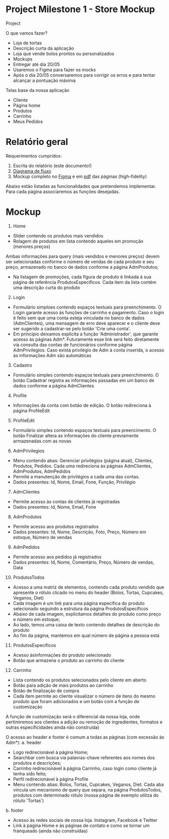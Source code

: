 # Project Milestone 1 - Store Mockup

Project

O que vamos fazer?
* Loja de tortas
* Descrição curta da aplicação
* Loja que vende bolos prontos ou personalizados
* Mockups
* Entregar até dia 20/05
* Usaremos o Figma para fazer os mocks
* Após o dia 20/05 conversaremos para corrigir os erros e para tentar alcançar a pontuação máxima

Telas base da nossa aplicação
* Cliente
* Página home
* Produtos
* Carrinho
* Meus Pedidos

# Relatório geral

Requerimentos cumpridos:
1. Escrita do relatório (este documento!)
2. [Diagrama de fluxo](https://github.com/jorgesalhani/StoreWebProject/blob/main/Milestone01/Fluxo_Pags.jpg)
3. Mockup completo no [Figma](https://www.figma.com/community/file/979470959790367574) e em [pdf](https://github.com/jorgesalhani/StoreWebProject/blob/main/Milestone01/MockUp.pdf) das páginas (high-fidelity)

Abaixo estão listadas as funcionalidades que pretendemos implementar. Para cada página associaremos as funções desejadas.
# Mockup

1. Home
- Slider contendo os produtos mais vendidos
- Rolagem de produtos em lista contendo aqueles em promoção (menores preços)

Ambas informações para query (mais vendidos e menores preços) devem ser selecionadas conforme o número de vendas de cada produto e seu preço, armazenado no banco de dados conforme a página AdmProdutos;

- Na listagem de promoções, cada figura de produto é linkada à sua página de referência ProdutosEspecíficos. Cada item da lista contém uma descrição curta do produto

2. Login
- Formulário simploes contendo espaços textuais para preenchimento. O Login garante acesso às funções de carrinho e pagamento. Caso o login é feito sem que uma conta esteja vinculada no banco de dados (AdmClientes), uma mensagem de erro deve aparecer e o cliente deve ser sugerido a cadastrar-se pelo botão 'Crie uma conta'.
- Em princípio deixamos explícita a função 'Administrador', que garante acesso às páginas Adm*. Futuramente esse link será feito diretamente via consulta das contas de funcionários conforme página AdmPrivilegios. Caso exista privilégio de Adm à conta inserida, o acesso às informações Adm são automáticas

3. Cadastro
- Formulário simples contendo espaços textuais para preenchimento. O botão Cadastrar registra as informações passadas em um banco de dados conforme a página AdmClientes

4. Profile
- Informações da conta com botão de edição. O botão redireciona à página ProfileEdit

5. ProfileEdit
- Formulário simples contendo espaços textuais para preencimento. O botão Finalizar altera as informações do cliente previamente armazenadas com as novas

6. AdmPrivilegios
- Menu contendo abas: Gerenciar privilégios (página atual), Clientes, Produtos, Pedidos. Cada uma redireciona às páginas AdmClientes, AdmProdutos, AdmPedidos
- Permite a manutenção de privilégios a cada uma das contas.
- Dados presentes: Id, Nome, Email, Fone, Função, Privilégio

7. AdmClientes
- Permite acesso às contas de clientes já registradas
- Dados presentes: Id, Nome, Email, Fone

8. AdmProdutos
- Permite acesso aos produtos registrados
- Dados presentes: Id, Nome, Descrição, Foto, Preço, Número em estoque, Número de vendas

9. AdmPedidos
- Permite acesso aos pedidos já registrados
- Dados presentes: Id, Nome, Comentário, Preço, Número de vendas, Data

10. ProdutosTodos
- Acesso a uma matriz de elementos, contendo cada produto vendido que apresente o rótulo clicado no menu do header (Bolos, Tortas, Cupcakes, Veganos, Diet)
- Cada imagem é um link para uma página específica do produto selecionado seguindo a estrutura da página ProdutosEspecíficos
- Abaixo de cada imagem, explicitamos detalhes do produto como preço e número em estoque;
- Ao lado, temos uma caixa de texto contendo detalhes de descrição do produto
- Ao fim da página, mantemos em qual número de página a pessoa está

11. ProdutosEspecificos
- Acesso àsinformações do produto selecionado
- Botão que armazena o produto ao carrinho do cliente

12. Carrinho
- Lista contendo os produtos selecionados pelo cliente em aberto
- Botão para adição de mais produtos ao carrinho
- Botão de finalização de compra
- Cada item permite ao cliente visualizar o número de itens do mesmo produto que foram adicionados e um botão com a função de customização

A função de customização será o diferencial da nossa loja, onde pertimiremos aos clientes a adição ou remoção de ingredientes, formatos e outras especificidades ainda não construída)

O acesso ao header e footer é comum a todas as páginas (com excessão às Adm*):
a. header
- Logo redirecionável à página Home;
- Searchbar com busca via palavras-chave referentes aos nomes dos produtos e descrições;
- Carrinho redirecionável à página Carrinho, caso login como cliente já tenha sido feito;
- Perfil redirecionável à página Profile
- Menu contendo abas: Bolos, Tortas, Cupcakes, Veganos, Diet. Cada aba vincula um mecanismo de query que separa, na página ProdutosTodos, produtos com determinado rótulo (nossa página de exemplo utiliza do rótulo 'Tortas')

b. footer
- Acesso às redes sociais de nossa loja. Instagram, Facebook e Twitter
- Link à página Home e às páginas de contato e como se tornar um franqueado (ainda não construídas)

